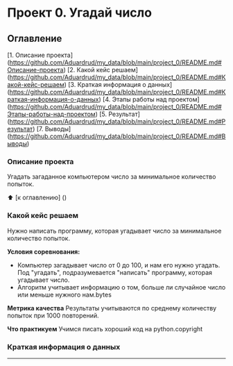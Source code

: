 # Проект 0. Угадай число

## Оглавление
[1. Описание проекта] (https://github.com/Aduardrud/my_data/blob/main/project_0/README.md#Описание-проекта)
[2. Какой кейс решаем] (https://github.com/Aduardrud/my_data/blob/main/project_0/README.md#Какой-кейс-решаем)
[3. Краткая информация о данных] (https://github.com/Aduardrud/my_data/blob/main/project_0/README.md#Краткая-информация-о-данных)
[4. Этапы работы над проектом] (https://github.com/Aduardrud/my_data/blob/main/project_0/README.md#Этапы-работы-над-проектом)
[5. Результат] (https://github.com/Aduardrud/my_data/blob/main/project_0/README.md#Результат)
[7. Выводы] (https://github.com/Aduardrud/my_data/blob/main/project_0/README.md#Выводы)

### Описание проекта
Угадать загаданное компьютером число за минимальное количество попыток.

:arrow_up: [к оглавлению] ()

  
### Какой кейс решаем
Нужно написать программу, которая угадывает число за минимальное количество попыток.

**Условия соревнования:**
- Компьютер загадывает число от 0 до 100, и нам его нужно угадать. Под "угадать", подразумевается "написать" программу, которая угадывает число.
- Алгоритм учитывает информацию о том, больше ли случайное число или меньше нужного нам.bytes

**Метрика качества**
Результаты учитываются по среднему количеству попыток при 1000 повторений.

**Что практикуем**
Учимся писать хороший код на python.copyright


### Краткая информация о данных
*******


           
